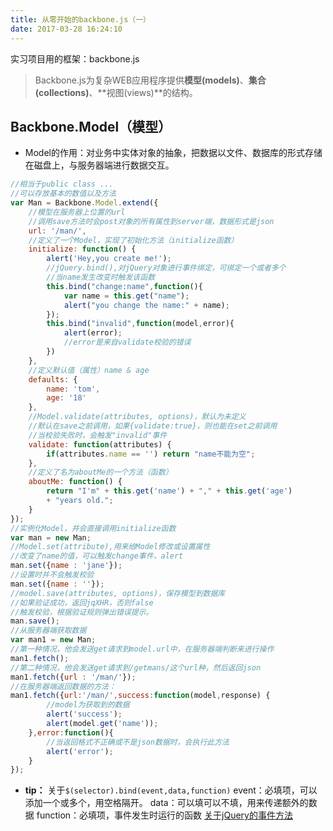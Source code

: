 ```yaml
---
title: 从零开始的backbone.js（一）
date: 2017-03-28 16:24:10
---
```

实习项目用的框架：backbone.js

> Backbone.js为复杂WEB应用程序提供**模型(models)**、**集合(collections)**、**视图(views)**的结构。

<!--more-->

## Backbone.Model（模型）
* Model的作用：对业务中实体对象的抽象，把数据以文件、数据库的形式存储在磁盘上，与服务器端进行数据交互。
```javascript
//相当于public class ...
//可以存放基本的数值以及方法
var Man = Backbone.Model.extend({
	//模型在服务器上位置的url
	//调用save方法时会post对象的所有属性到server端，数据形式是json
	url: '/man/',
	//定义了一个Model，实现了初始化方法（initialize函数）
	initialize: function() {
		alert('Hey,you create me!');
		//jQuery.bind(),对jQuery对象进行事件绑定，可绑定一个或者多个
		//当name发生改变时触发该函数
		this.bind("change:name",function(){
			var name = this.get("name");
			alert("you change the name:" + name);
		});
		this.bind("invalid",function(model,error){
			alert(error);
			//error是来自validate校验的错误
		})
	},
	//定义默认值（属性）name & age
	defaults: {
		name: 'tom',
		age: '18'
	},
	//Model.validate(attributes, options)，默认为未定义
	//默认在save之前调用，如果{validate:true}，则也能在set之前调用
	//当校验失败时，会触发"invalid"事件
	validate: function(attributes) {
		if(attributes.name == '') return "name不能为空";
	},
	//定义了名为aboutMe的一个方法（函数）
	aboutMe: function() {
		return "I'm" + this.get('name') + "," + this.get('age') 
		+ "years old.";
	}
});
//实例化Model，并会直接调用initialize函数
var man = new Man;
//Model.set(attribute),用来给Model修改或设置属性
//改变了name的值，可以触发change事件，alert
man.set({name : 'jane'});
//设置时并不会触发校验
man.set({name : ''});
//model.save(attributes, options)，保存模型到数据库
//如果验证成功，返回jqXHR，否则false
//触发校验，根据验证规则弹出错误提示。
man.save();
//从服务器端获取数据
var man1 = new Man;
//第一种情况，他会发送get请求到model.url中，在服务器端判断来进行操作
man1.fetch();
//第二种情况，他会发送get请求到/getmans/这个url种，然后返回json
man1.fetch({url : '/man/'});
//在服务器端返回数据的方法：
man1.fetch({url:'/man/',success:function(model,response) {
		//model为获取到的数据
		alert('success');
		alert(model.get('name'));
	},error:function(){
		//当返回格式不正确或不是json数据时，会执行此方法
		alert('error');
	}
});
```
* **tip：** 关于`$(selector).bind(event,data,function)`
event：必填项，可以添加一个或多个，用空格隔开。
data：可以填可以不填，用来传递额外的数据
function：必填项，事件发生时运行的函数
[关于jQuery的事件方法](http://www.w3school.com.cn/jquery/jquery_ref_events.asp)

